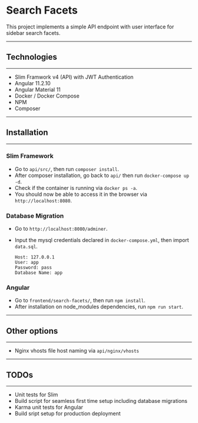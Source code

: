 # Search Facets

This project implements a simple API endpoint with user interface for sidebar search facets.


----
## Technologies
----
- Slim Framwork v4 (API) with JWT Authentication
- Angular 11.2.10
- Angular Material 11
- Docker / Docker Compose
- NPM
- Composer


----
## Installation
-----
### Slim Framework

- Go to `api/src/`, then run `composer install`.
- After composer installation, go back to `api/` then run `docker-compose up -d`.
- Check if the container is running via `docker ps -a`.
- You should now be able to access it in the browser via `http://localhost:8080`.

### Database Migration
- Go to `http://localhost:8080/adminer`.
- Input the mysql credentials declared in `docker-compose.yml`, then import `data.sql`.

   ```
   Host: 127.0.0.1
   User: app
   Password: pass
   Database Name: app
   ```

### Angular
- Go to `frontend/search-facets/`, then run `npm install`.
- After installation on node_modules dependencies, run `npm run start`.


----
## Other options
----
- Nginx vhosts file host naming via `api/nginx/vhosts`

----
## TODOs
----
- Unit tests for Slim
- Build script for seamless first time setup including database migrations
- Karma unit tests for Angular
- Build sript setup for production deployment

